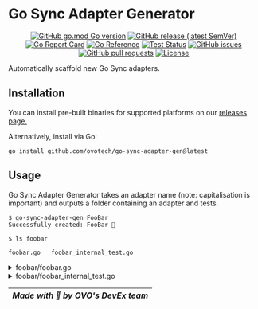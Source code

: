 # Go Sync Adapter Generator

<div align="center">

[![GitHub go.mod Go version](https://img.shields.io/github/go-mod/go-version/ovotech/go-sync-adapter-gen?label=go&logo=go)](go.mod)
[![GitHub release (latest SemVer)](https://img.shields.io/github/v/release/ovotech/go-sync-adapter-gen)](https://github.com/ovotech/go-sync-adapter-gen/releases)
[![Go Report Card](https://goreportcard.com/badge/github.com/ovotech/go-sync-adapter-gen?style=flat)](https://goreportcard.com/report/github.com/ovotech/go-sync-adapter-gen)
[![Go Reference](https://pkg.go.dev/badge/github.com/ovotech/go-sync-adapter-gen.svg)](https://pkg.go.dev/github.com/ovotech/go-sync-adapter-gen)
[![Test Status](https://github.com/ovotech/go-sync-adapter-gen/actions/workflows/test.yml/badge.svg)](https://github.com/ovotech/go-sync-adapter-gen/actions/workflows/test.yml)
[![GitHub issues](https://img.shields.io/github/issues/ovotech/go-sync-adapter-gen?style=flat)](https://github.com/ovotech/go-sync-adapter-gen/issues)
[![GitHub pull requests](https://img.shields.io/github/issues-pr/ovotech/go-sync-adapter-gen?label=pull+requests&style=flat)](https://github.com/ovotech/go-sync-adapter-gen/pull-requests)
[![License](https://img.shields.io/github/license/ovotech/go-sync-adapter-gen?style=flat)](/LICENSE)

</div>

Automatically scaffold new Go Sync adapters.

## Installation
You can install pre-built binaries for supported platforms on our [releases page.](https://github.com/ovotech/go-sync-adapter-gen/releases) 

Alternatively, install via Go:
```shell
go install github.com/ovotech/go-sync-adapter-gen@latest
```

## Usage
Go Sync Adapter Generator takes an adapter name (note: capitalisation is important) and outputs a folder containing
an adapter and tests. 

```shell
$ go-sync-adapter-gen FooBar
Successfully created: FooBar 🎉

$ ls foobar

foobar.go   foobar_internal_test.go
```

<details>
<summary>foobar/foobar.go</summary>

```go
package foobar

import (
	"context"
	"errors"
	"fmt"
	"github.com/ovotech/go-sync/pkg/ports"
)

// Ensure the adapter type fully satisfies the ports.Adapter interface.
var _ ports.Adapter = &FooBar{}

// ErrNotImplemented should be removed after implementation.
var ErrNotImplemented = errors.New("not_implemented")

type FooBar struct{}

// New instantiates a new adapter.
func New() *FooBar {
	return &FooBar{}
}

// Get a list of things.
func (f *FooBar) Get(_ context.Context) ([]string, error) {
	return nil, fmt.Errorf("foobar.get -> %w", ErrNotImplemented)
}

// Add things to your service.
func (f *FooBar) Add(_ context.Context, _ []string) error {
	return fmt.Errorf("foobar.add -> %w", ErrNotImplemented)
}

// Remove things from your service.
func (f *FooBar) Remove(_ context.Context, _ []string) error {
	return fmt.Errorf("foobar.remove -> %w", ErrNotImplemented)
}
```
</details>

<details>
<summary>foobar/foobar_internal_test.go</summary>

```go
package foobar

import (
	"context"
	"github.com/stretchr/testify/assert"
	"testing"
)

func TestNew(t *testing.T) {
	t.Parallel()
}

func TestFooBar_Get(t *testing.T) {
	t.Parallel()

	ctx := context.TODO()

	adapter := New()
	things, err := adapter.Get(ctx)

	assert.NoError(t, err)
	assert.ElementsMatch(t, things, []string{})
}

func TestFooBar_Add(t *testing.T) {
	t.Parallel()

	ctx := context.TODO()

	adapter := New()
	err := adapter.Add(ctx, []string{"foo"})

	assert.NoError(t, err)
}

func TestFooBar_Remove(t *testing.T) {
	t.Parallel()

	ctx := context.TODO()

	adapter := New()
	err := adapter.Remove(ctx, []string{"bar"})

	assert.NoError(t, err)
}
```

</details>

| *Made with 💚 by OVO's DevEx team* |
|------------------------------------|
